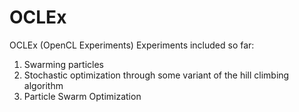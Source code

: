 OCLEx
=====

OCLEx (OpenCL Experiments)
Experiments included so far:

1. Swarming particles
2. Stochastic optimization through some variant of the hill climbing algorithm 
3. Particle Swarm Optimization